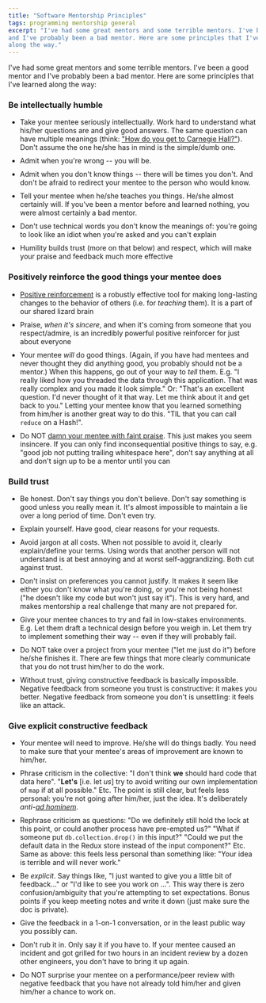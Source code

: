 ```yaml
---
title: "Software Mentorship Principles"
tags: programming mentorship general
excerpt: "I've had some great mentors and some terrible mentors. I've been a good mentor
and I've probably been a bad mentor. Here are some principles that I've learned
along the way."
---
```


<style>
  li {
    margin-bottom: 10px;
  }
</style>

I've had some great mentors and some terrible mentors. I've been a good mentor
and I've probably been a bad mentor. Here are some principles that I've learned
along the way:

### Be intellectually humble
  * Take your mentee seriously intellectually. Work hard to understand what
    his/her questions are and give good answers. The same question can have
    multiple meanings (think: ["How do you get to Carnegie Hall?"](https://www.carnegiehall.org/Explore/Articles/2020/04/10/The-Joke)). Don't assume the
    one he/she has in mind is the simple/dumb one.
  * Admit when you're wrong -- you will be.
  * Admit when you don't know things -- there will be times you don't. And don't
    be afraid to redirect your mentee to the person who would know.
  * Tell your mentee when he/she teaches you things. He/she almost certainly
    will. If you've been a mentor before and learned nothing, you were almost
    certainly a bad mentor.
  * Don't use technical words you don't know the meanings of: you're going to look like an
    idiot when you're asked and you can't explain
  * Humility builds trust (more on that below) and
    respect, which will make your praise and feedback much more effective

### Positively reinforce the good things your mentee does
  * [Positive reinforcement](https://en.wikipedia.org/wiki/Reinforcement) is a
    robustly effective tool for making long-lasting changes to the behavior of
    others (i.e. for _teaching_ them). It is a part of our shared lizard brain
  * Praise, _when it's sincere_, and when it's coming from someone that you
    respect/admire, is an incredibly powerful positive reinforcer for just
    about everyone
  * Your mentee _will_ do good things. (Again, if you have had mentees and never
    thought they did anything good, you probably should not be a mentor.) When
    this happens, go out of your way to _tell_ them. E.g. "I really liked how
    you threaded the data
    through this application. That was really complex and you made it look
    simple." Or: "That's an excellent question. I'd never thought of it that
    way. Let me think about it and get back to you."
    Letting your mentee know that you learned something from him/her is
    another great way to do this. "TIL that you can call `reduce` on a Hash!".
  * Do NOT [damn your mentee with faint
    praise](https://en.wikipedia.org/wiki/Damning_with_faint_praise). This
    just makes you seem insincere. If you can only find inconsequential positive
    things to say, e.g. "good job not putting trailing whitespace here", don't say
    anything at all and don't sign up to be a mentor until you can

### Build trust
  * Be honest. Don't say things you don't believe. Don't say something is good
    unless you really mean it. It's almost impossible to maintain a lie over a
    long period of time. Don't even try.
  * Explain yourself. Have good, clear reasons for your requests.
  * Avoid jargon at all costs. When not possible to avoid it, clearly
    explain/define your terms. Using words that another person will not
    understand is at best annoying and at worst self-aggrandizing. Both cut
    against trust.
  * Don't insist on preferences you cannot justify. It makes it seem like either
    you don't know what you're doing, or you're not being honest ("he doesn't
    like my code but won't just say it"). This is very hard, and makes
    mentorship a real challenge that many are not prepared for.
  * Give your mentee chances to try and fail in low-stakes environments. E.g. Let them
    draft a technical design before you weigh in. Let them try to implement
    something their way -- even if they will probably fail.
  * Do NOT take over a project from your mentee ("let me just do it") before
    he/she finishes it. There are few things that more clearly communicate that
    you do not trust him/her to do the work.
  * Without trust, giving constructive feedback is
    basically impossible. Negative feedback from someone you trust is
    constructive: it makes you better. Negative feedback from someone you don't
    is unsettling: it feels like an attack.

### Give explicit constructive feedback
  * Your mentee will need to improve. He/she will do things badly. You need to
    make sure that your mentee's areas of improvement are known to him/her.
  * Phrase criticism in the collective: "I don't think __we__ should hard code
    that data here". "__Let's__ [i.e. let _us_] try to avoid writing our own
    implementation of
    `map` if at all possible." Etc. The point is still clear, but feels less
    personal: you're not going after him/her, just the idea. It's deliberately
    _anti-[ad hominem](https://en.wikipedia.org/wiki/Ad_hominem)_.
  * Rephrase criticism as questions: "Do we definitely still hold the lock at
    this point, or could another process have pre-empted us?" "What if someone
    put `db.collection.drop()` in this input?" "Could we put the default data in
    the Redux store instead of the input component?" Etc. Same as above: this feels
    less personal than something like: "Your idea is terrible and will never
    work."
  * Be _explicit_. Say things like, "I just wanted to give you a little bit of
    feedback..." or "I'd like to see you work on ...". This way there is zero
    confusion/ambiguity that you're attempting to set expectations. Bonus points if
    you keep meeting notes and write it down (just make sure the doc is
    private).
  * Give the feedback in a 1-on-1 conversation, or in the least public way you
    possibly can.
  * Don't rub it in. Only say it if you have to. If your mentee caused an
    incident and got grilled for two hours in an incident review by a dozen
    other engineers, you don't have to bring it up again.
  * Do NOT surprise your mentee on a performance/peer review with
    negative feedback that you have not already told him/her and given him/her a
    chance to work on.

</div>
